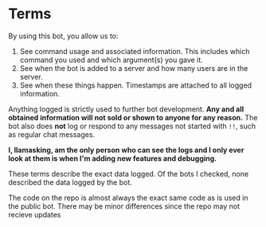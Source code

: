# Terms

By using this bot, you allow us to:

1. See command usage and associated information. This includes which command you used and which argument(s) you gave it.
2. See when the bot is added to a server and how many users are in the server.
3. See when these things happen. Timestamps are attached to all logged information.

Anything logged is strictly used to further bot development. **Any and all obtained information will not sold or shown to anyone for any reason.** The bot also does **not** log or respond to any messages not started with `!!`, such as regular chat messages.

**I, llamasking, am the only person who can see the logs and I only ever look at them is when I'm adding new features and debugging.**

These terms describe the exact data logged. Of the bots I checked, none described the data logged by the bot.

The code on the repo is almost always the exact same code as is used in the public bot. There may be minor differences since the repo may not recieve updates 
